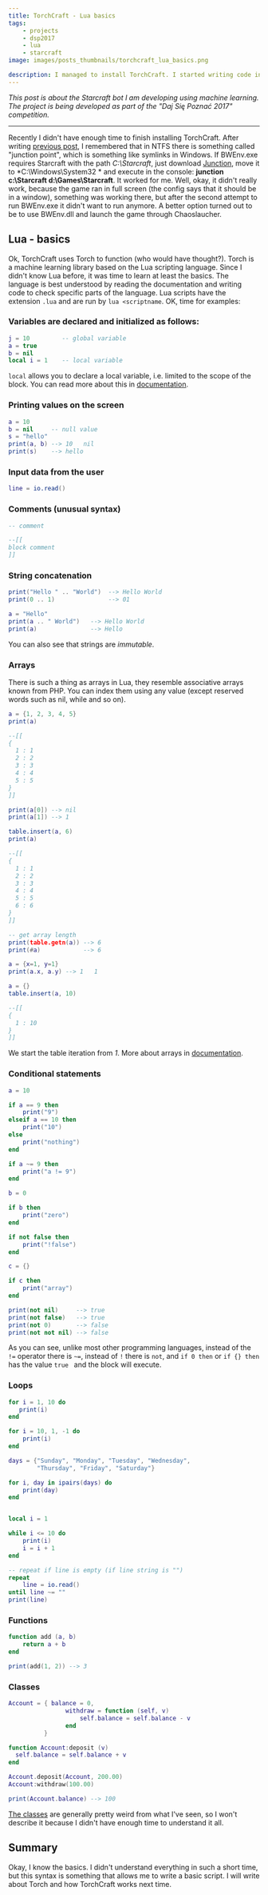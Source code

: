 ```yaml
---
title: TorchCraft - Lua basics
tags:
    - projects
    - dsp2017
    - lua
    - starcraft
image: images/posts_thumbnails/torchcraft_lua_basics.png

description: I managed to install TorchCraft. I started writing code in Lua, and this post is a dump of my notes created while learning the language.
---
```

*This post is about the Starcraft bot I am developing using machine learning. The project is being developed as part of the "Daj Się Poznać 2017" competition.*

---

Recently I didn't have enough time to finish installing TorchCraft. After writing [previous post](/2017/04/30/torchcraft-installation), I remembered that in NTFS there is something called "junction point", which is something like symlinks in Windows. If BWEnv.exe requires Starcraft with the path *C:\Starcraft*, just download [Junction](https://technet.microsoft.com/pl-pl/sysinternals/bb896768), move it to *C:\Windows\System32 * and execute in the console: **junction c:\Starcraft d:\Games\Starcraft**. It worked for me. Well, okay, it didn't really work, because the game ran in full screen (the config says that it should be in a window), something was working there, but after the second attempt to run BWEnv.exe it didn't want to run anymore. A better option turned out to be to use BWEnv.dll and launch the game through Chaoslaucher.

<!-- truncate -->

## Lua - basics
Ok, TorchCraft uses Torch to function (who would have thought?). Torch is a machine learning library based on the Lua scripting language. Since I didn't know Lua before, it was time to learn at least the basics. The language is best understood by reading the documentation and writing code to check specific parts of the language. Lua scripts have the extension `.lua` and are run by `lua <scriptname`. OK, time for examples:

### Variables are declared and initialized as follows:
```lua
j = 10         -- global variable
a = true
b = nil
local i = 1    -- local variable
```
`local` allows you to declare a local variable, i.e. limited to the scope of the block. You can read more about this in [documentation](https://www.lua.org/pil/4.2.html).

### Printing values on the screen
```lua
a = 10
b = nil     -- null value
s = "hello"
print(a, b) --> 10   nil
print(s)    --> hello
```

### Input data from the user
```lua
line = io.read()
```

### Comments (unusual syntax)
```lua
-- comment

--[[
block comment
]]
```

### String concatenation
```lua
print("Hello " .. "World")  --> Hello World
print(0 .. 1)               --> 01

a = "Hello"
print(a .. " World")   --> Hello World
print(a)               --> Hello
```
You can also see that strings are *immutable*.

### Arrays
There is such a thing as arrays in Lua, they resemble associative arrays known from PHP. You can index them using any value (except reserved words such as nil, while and so on).

```lua
a = {1, 2, 3, 4, 5}
print(a)

--[[
{
  1 : 1
  2 : 2
  3 : 3
  4 : 4
  5 : 5
}
]]

print(a[0]) --> nil
print(a[1]) --> 1

table.insert(a, 6)
print(a)

--[[
{
  1 : 1
  2 : 2
  3 : 3
  4 : 4
  5 : 5
  6 : 6
}
]]

-- get array length
print(table.getn(a)) --> 6
print(#a)            --> 6

a = {x=1, y=1}
print(a.x, a.y) --> 1   1

a = {}
table.insert(a, 10)

--[[
{
  1 : 10
}
]]

```
We start the table iteration from *1*. More about arrays in [documentation](https://www.lua.org/pil/3.6.html).

### Conditional statements
```lua
a = 10

if a == 9 then
    print("9")
elseif a == 10 then
    print("10")
else
    print("nothing")
end

if a ~= 9 then
    print("a != 9")
end

b = 0

if b then
    print("zero")
end

if not false then
    print("!false")
end

c = {}

if c then
    print("array")
end

print(not nil)     --> true
print(not false)   --> true
print(not 0)       --> false
print(not not nil) --> false

```

As you can see, unlike most other programming languages, instead of the `!=` operator there is `~=`, instead of `!` there is `not`, and `if 0 then` or `if {} then` has the value `true ` and the block will execute.

### Loops
```lua
for i = 1, 10 do
   print(i)
end

for i = 10, 1, -1 do
    print(i)
end

days = {"Sunday", "Monday", "Tuesday", "Wednesday",
        "Thursday", "Friday", "Saturday"}

for i, day in ipairs(days) do
    print(day)
end


local i = 1

while i <= 10 do
    print(i)
    i = i + 1
end

-- repeat if line is empty (if line string is "")
repeat
    line = io.read()
until line ~= ""
print(line)
```

### Functions
```lua
function add (a, b)
    return a + b
end

print(add(1, 2)) --> 3
```

### Classes
```lua
Account = { balance = 0,
                withdraw = function (self, v)
                    self.balance = self.balance - v
                end
          }

function Account:deposit (v)
  self.balance = self.balance + v
end

Account.deposit(Account, 200.00)
Account:withdraw(100.00)

print(Account.balance) --> 100
```
[The classes](https://www.lua.org/pil/16.1.html) are generally pretty weird from what I've seen, so I won't describe it because I didn't have enough time to understand it all.

## Summary

Okay, I know the basics. I didn't understand everything in such a short time, but this syntax is something that allows me to write a basic script. I will write about Torch and how TorchCraft works next time.
